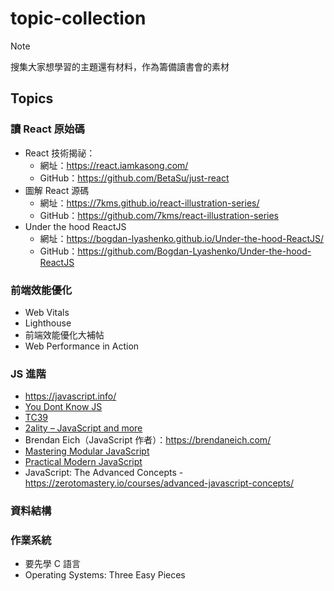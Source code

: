 # topic-collection

> [!NOTE]
> 搜集大家想學習的主題還有材料，作為籌備讀書會的素材

## Topics

### 讀 React 原始碼

- React 技術揭祕：
  - 網址：https://react.iamkasong.com/
  - GitHub：https://github.com/BetaSu/just-react
- 圖解 React 源碼
  - 網址：https://7kms.github.io/react-illustration-series/
  - GitHub：https://github.com/7kms/react-illustration-series
- Under the hood ReactJS
  - 網址：https://bogdan-lyashenko.github.io/Under-the-hood-ReactJS/
  - GitHub：https://github.com/Bogdan-Lyashenko/Under-the-hood-ReactJS

### 前端效能優化

- Web Vitals
- Lighthouse
- 前端效能優化大補帖
- Web Performance in Action

### JS 進階

- https://javascript.info/
- [You Dont Know JS](https://github.com/getify/You-Dont-Know-JS)
- [TC39](https://tc39.es/)
- [2ality – JavaScript and more](https://2ality.com/)
-  Brendan Eich（JavaScript 作者）：https://brendaneich.com/
- [Mastering Modular JavaScript](https://github.com/mjavascript/mastering-modular-javascript)
- [Practical Modern JavaScript](https://github.com/mjavascript/practical-modern-javascript)
- JavaScript: The Advanced Concepts - https://zerotomastery.io/courses/advanced-javascript-concepts/

### 資料結構

### 作業系統

- 要先學 C 語言
- Operating Systems: Three Easy Pieces
